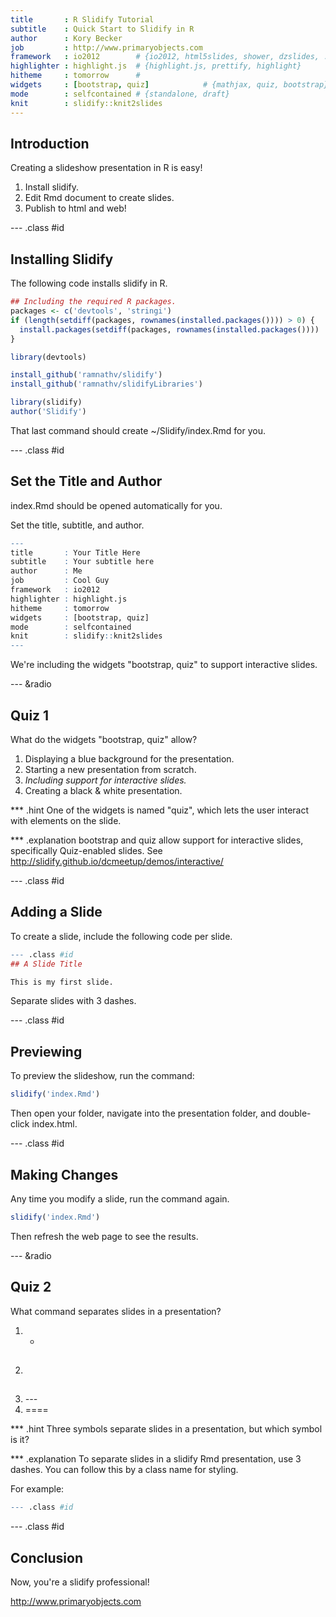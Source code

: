 ```yaml
---
title       : R Slidify Tutorial
subtitle    : Quick Start to Slidify in R
author      : Kory Becker
job         : http://www.primaryobjects.com
framework   : io2012        # {io2012, html5slides, shower, dzslides, ...}
highlighter : highlight.js  # {highlight.js, prettify, highlight}
hitheme     : tomorrow      # 
widgets     : [bootstrap, quiz]            # {mathjax, quiz, bootstrap}
mode        : selfcontained # {standalone, draft}
knit        : slidify::knit2slides
---
```


## Introduction

Creating a slideshow presentation in R is easy!

1. Install slidify.
2. Edit Rmd document to create slides.
3. Publish to html and web!

--- .class #id 
## Installing Slidify

The following code installs slidify in R.


```r
## Including the required R packages.
packages <- c('devtools', 'stringi')
if (length(setdiff(packages, rownames(installed.packages()))) > 0) {
  install.packages(setdiff(packages, rownames(installed.packages())))  
}

library(devtools)

install_github('ramnathv/slidify')
install_github('ramnathv/slidifyLibraries')

library(slidify)
author('Slidify')
```

That last command should create ~/Slidify/index.Rmd for you.

--- .class #id 
## Set the Title and Author

index.Rmd should be opened automatically for you.

Set the title, subtitle, and author. 


```r
---
title       : Your Title Here
subtitle    : Your subtitle here
author      : Me
job         : Cool Guy
framework   : io2012
highlighter : highlight.js
hitheme     : tomorrow
widgets     : [bootstrap, quiz]
mode        : selfcontained
knit        : slidify::knit2slides
---
```

We're including the widgets "bootstrap, quiz" to support interactive slides.

--- &radio

## Quiz 1

What do the widgets "bootstrap, quiz" allow?

1. Displaying a blue background for the presentation.
2. Starting a new presentation from scratch.
3. _Including support for interactive slides._
4. Creating a black & white presentation.

*** .hint
One of the widgets is named "quiz", which lets the user interact with elements on the slide.

*** .explanation
bootstrap and quiz allow support for interactive slides, specifically Quiz-enabled slides. See http://slidify.github.io/dcmeetup/demos/interactive/

--- .class #id 
## Adding a Slide

To create a slide, include the following code per slide.


```r
--- .class #id 
## A Slide Title

This is my first slide.
```

Separate slides with 3 dashes.

--- .class #id 
## Previewing

To preview the slideshow, run the command:


```r
slidify('index.Rmd')
```

Then open your folder, navigate into the presentation folder, and double-click index.html.

--- .class #id 
## Making Changes

Any time you modify a slide, run the command again.


```r
slidify('index.Rmd')
```

Then refresh the web page to see the results.

--- &radio

## Quiz 2

What command separates slides in a presentation?

1. *
2. ##
3. _---_
4. ====

*** .hint
Three symbols separate slides in a presentation, but which symbol is it?

*** .explanation
To separate slides in a slidify Rmd presentation, use 3 dashes. You can follow this by a class name for styling.

For example:


```r
--- .class #id 
```

--- .class #id 

## Conclusion

Now, you're a slidify professional!

http://www.primaryobjects.com
